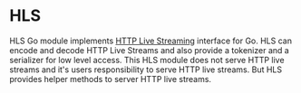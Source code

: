 # HLS
HLS Go module implements [HTTP Live Streaming](https://datatracker.ietf.org/doc/html/rfc8216) interface for Go. HLS can encode and decode HTTP Live Streams and also provide a tokenizer and a serializer for low level access. This HLS module does not serve HTTP live streams and it's users responsibility to serve HTTP live streams. But HLS provides helper methods to server HTTP live streams.
